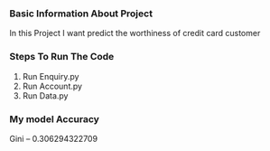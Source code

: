 ### Basic Information About Project
In this Project I want predict the worthiness of credit card customer

### Steps To Run The Code
1. Run Enquiry.py
2. Run Account.py
3. Run Data.py

### My model Accuracy
Gini – 0.306294322709
